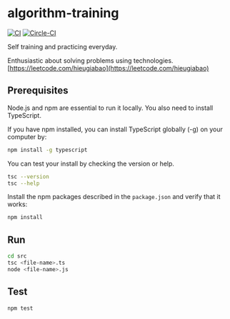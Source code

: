 # algorithm-training

[![CI](https://github.com/hieugiabao/algorithm-training/workflows/Algorithm%20Unit%20Tests%20CI/badge.svg)](https://github.com/hieugiabao/algorithm-training/actions?query=workflow%3A%22Algorithm+Unit+Tests+CI%22)
[![Circle-CI](https://circleci.com/gh/hieugiabao/algorithm-training.svg?style=shield)](https://app.circleci.com/pipelines/github/hieugiabao/algorithm-training)

Self training and practicing everyday.

Enthusiastic about solving problems using technologies. [https://leetcode.com/hieugiabao](https://leetcode.com/hieugiabao)

## Prerequisites

Node.js and npm are essential to run it locally. You also need to install TypeScript.

If you have npm installed, you can install TypeScript globally (-g) on your computer by:

```bash
npm install -g typescript
```

You can test your install by checking the version or help.

```bash
tsc --version
tsc --help
```

Install the npm packages described in the `package.json` and verify that it works:

```bash
npm install
```

## Run

```bash
cd src
tsc <file-name>.ts
node <file-name>.js
```

## Test

```bash
npm test
```
